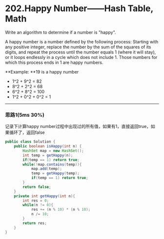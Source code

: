 # 202.Happy Number——Hash Table, Math

Write an algorithm to determine if a number is "happy".

A happy number is a number defined by the following process: Starting with any positive integer, replace the number by the sum of the squares of its digits, and repeat the process until the number equals 1 (where it will stay), or it loops endlessly in a cycle which does not include 1. Those numbers for which this process ends in 1 are happy numbers.

**Example: **19 is a happy number

- 1^2 + 9^2 = 82
- 8^2 + 2^2 = 68
- 6^2 + 8^2 = 100
- 1^2 + 0^2 + 0^2 = 1

---

### 思路1(5ms 30%)

记录下计算happy number过程中出现过的所有值，如果有1，直接返回true，如果循环了，返回false

```java
public class Solution {
    public boolean isHappy(int n) {
        HashSet map = new HashSet();
        int temp = getHappy(n);
        if(temp == 1) return true;
        while(!map.contains(temp)){
            map.add(temp);
            temp = getHappy(temp);
            if(temp == 1) return true;
        }
        return false;
    }
    private int getHappy(int n){
        int res = 0;
        while(n != 0){
            res += (n % 10) * (n % 10);
            n /= 10;
        }
        return res;
    }
}
```

